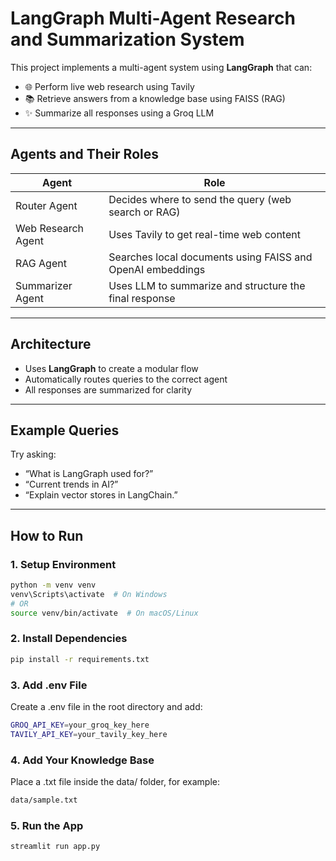 # LangGraph Multi-Agent Research and Summarization System

This project implements a multi-agent system using **LangGraph** that can:

- 🌐 Perform live web research using Tavily
- 📚 Retrieve answers from a knowledge base using FAISS (RAG)
- ✨ Summarize all responses using a Groq LLM

---

## Agents and Their Roles

| Agent              | Role                                                                |
|------------------- |---------------------------------------------------------------------|
| Router Agent       | Decides where to send the query (web search or RAG)                 |
| Web Research Agent | Uses Tavily to get real-time web content                            |
| RAG Agent          | Searches local documents using FAISS and OpenAI embeddings          |
| Summarizer Agent   | Uses LLM to summarize and structure the final response              |

---

## Architecture

- Uses **LangGraph** to create a modular flow
- Automatically routes queries to the correct agent
- All responses are summarized for clarity

---

## Example Queries

Try asking:

- “What is LangGraph used for?”
- “Current trends in AI?”
- “Explain vector stores in LangChain.”

---

## How to Run

### 1. Setup Environment

```bash
python -m venv venv
venv\Scripts\activate  # On Windows
# OR
source venv/bin/activate  # On macOS/Linux
```
### 2. Install Dependencies

```bash
pip install -r requirements.txt
```
### 3. Add .env File
Create a .env file in the root directory and add:
```bash
GROQ_API_KEY=your_groq_key_here
TAVILY_API_KEY=your_tavily_key_here
```
### 4. Add Your Knowledge Base
Place a .txt file inside the data/ folder, for example:
```bash
data/sample.txt
```
### 5. Run the App
```bash
streamlit run app.py
```
